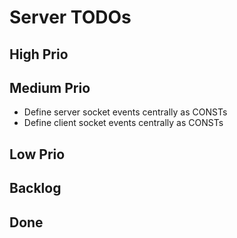 # Server TODOs

## High Prio

## Medium Prio
* Define server socket events centrally as CONSTs
* Define client socket events centrally as CONSTs

## Low Prio

## Backlog


## Done
